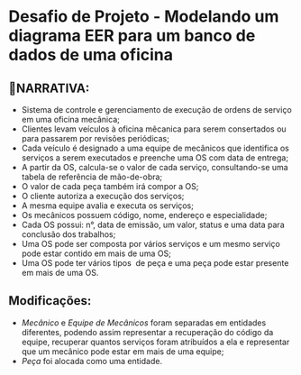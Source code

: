 # Desafio de Projeto - Modelando um diagrama EER para um banco de dados de uma oficina <br>

## <b>📝NARRATIVA:</b> <br>
* Sistema de controle e gerenciamento de execução de ordens de serviço em uma oficina mecânica;
* Clientes levam veículos à oficina mêcanica para serem consertados ou para passarem por revisões periódicas;
* Cada veículo é designado a uma equipe de mecânicos que identifica os serviços a serem executados e preenche uma OS com data de entrega;
* A partir da OS, calcula-se o valor de cada serviço, consultando-se uma tabela de referência de mão-de-obra;
* O valor de cada peça também irá compor a OS;
* O cliente autoriza a execução dos serviços;
* A mesma equipe avalia e executa os serviços;
* Os mecânicos possuem código, nome, endereço e especialidade;
* Cada OS possui: n°, data de emissão, um valor, status e uma data para conclusão dos trabalhos;
* Uma OS pode ser composta por vários serviços e um mesmo serviço pode estar contido em mais de uma OS;
* Uma OS pode ter vários tipos  de peça e uma peça pode estar presente em mais de uma OS.

## Modificações:
* *Mecânico* e *Equipe de Mecânicos* foram separadas em entidades diferentes, podendo assim representar a recuperação do código da equipe, recuperar quantos serviços foram atribuídos a ela e representar que um mecânico pode estar em mais de uma equipe;
* *Peça* foi alocada como uma entidade.
